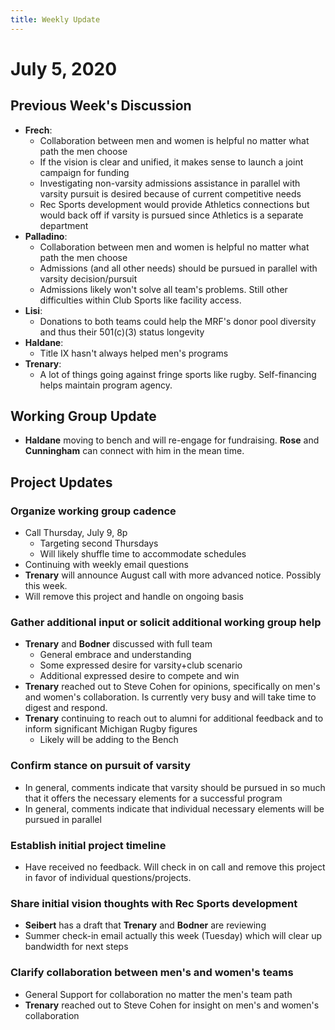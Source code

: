 ```yaml
---
title: Weekly Update
---
```

# July 5, 2020
## Previous Week's Discussion
- **Frech**:
    - Collaboration between men and women is helpful no matter what path the men choose
    - If the vision is clear and unified, it makes sense to launch a joint campaign for funding
    - Investigating non-varsity admissions assistance in parallel with varsity pursuit is desired because of current competitive needs
    - Rec Sports development would provide Athletics connections but would back off if varsity is pursued since Athletics is a separate department
- **Palladino**:
    - Collaboration between men and women is helpful no matter what path the men choose
    - Admissions (and all other needs) should be pursued in parallel with varsity decision/pursuit
    - Admissions likely won't solve all team's problems. Still other difficulties within Club Sports like facility access.
- **Lisi**:
    - Donations to both teams could help the MRF's donor pool diversity and thus their 501(c)(3) status longevity
- **Haldane**:
    - Title IX hasn't always helped men's programs
- **Trenary**:
    - A lot of things going against fringe sports like rugby. Self-financing helps maintain program agency.

## Working Group Update
- **Haldane** moving to bench and will re-engage for fundraising. **Rose** and **Cunningham** can connect with him in the mean time.

## Project Updates
### Organize working group cadence
- Call Thursday, July 9, 8p
    - Targeting second Thursdays
    - Will likely shuffle time to accommodate schedules
- Continuing with weekly email questions
- **Trenary** will announce August call with more advanced notice. Possibly this week.
- Will remove this project and handle on ongoing basis

### Gather additional input or solicit additional working group help
- **Trenary** and **Bodner** discussed with full team
    - General embrace and understanding
    - Some expressed desire for varsity+club scenario
    - Additional expressed desire to compete and win
- **Trenary** reached out to Steve Cohen for opinions, specifically on men's and women's collaboration. Is currently very busy and will take time to digest and respond.
- **Trenary** continuing to reach out to alumni for additional feedback and to inform significant Michigan Rugby figures
    - Likely will be adding to the Bench

### Confirm stance on pursuit of varsity
- In general, comments indicate that varsity should be pursued in so much that it offers the necessary elements for a successful program
- In general, comments indicate that individual necessary elements will be pursued in parallel

### Establish initial project timeline
- Have received no feedback. Will check in on call and remove this project in favor of individual questions/projects.

### Share initial vision thoughts with Rec Sports development
- **Seibert** has a draft that **Trenary** and **Bodner** are reviewing
- Summer check-in email actually this week (Tuesday) which will clear up bandwidth for next steps

### Clarify collaboration between men's and women's teams
- General Support for collaboration no matter the men's team path
- **Trenary** reached out to Steve Cohen for insight on men's and women's collaboration
